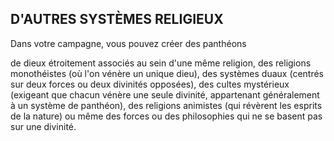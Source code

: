 ## D'AUTRES SYSTÈMES RELIGIEUX


Dans votre campagne, vous pouvez créer des panthéons

de dieux étroitement associés au sein d'une même religion,
des religions monothéistes (où l'on vénère un unique dieu),
des systèmes duaux (centrés sur deux forces ou deux
divinités opposées), des cultes mystérieux (exigeant que
chacun vénère une seule divinité, appartenant généralement
à un système de panthéon), des religions animistes (qui
révèrent les esprits de la nature) ou même des forces ou des
philosophies qui ne se basent pas sur une divinité.

